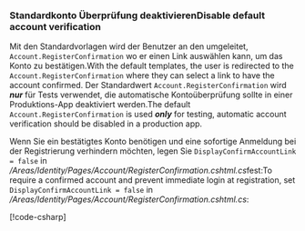<a name="ddav"></a>
### <a name="disable-default-account-verification"></a><span data-ttu-id="3a6a2-101">Standardkonto Überprüfung deaktivieren</span><span class="sxs-lookup"><span data-stu-id="3a6a2-101">Disable default account verification</span></span>

<span data-ttu-id="3a6a2-102">Mit den Standardvorlagen wird der Benutzer an den umgeleitet, `Account.RegisterConfirmation` wo er einen Link auswählen kann, um das Konto zu bestätigen.</span><span class="sxs-lookup"><span data-stu-id="3a6a2-102">With the default templates, the user is redirected to the `Account.RegisterConfirmation` where they can select a link to have the account confirmed.</span></span> <span data-ttu-id="3a6a2-103">Der Standardwert `Account.RegisterConfirmation` wird ***nur*** für Tests verwendet, die automatische Kontoüberprüfung sollte in einer Produktions-App deaktiviert werden.</span><span class="sxs-lookup"><span data-stu-id="3a6a2-103">The default `Account.RegisterConfirmation` is used ***only*** for testing, automatic account verification should be disabled in a production app.</span></span>

<span data-ttu-id="3a6a2-104">Wenn Sie ein bestätigtes Konto benötigen und eine sofortige Anmeldung bei der Registrierung verhindern möchten, legen Sie `DisplayConfirmAccountLink = false` in */Areas/Identity/Pages/Account/RegisterConfirmation.cshtml.cs*fest:</span><span class="sxs-lookup"><span data-stu-id="3a6a2-104">To require a confirmed account and prevent immediate login at registration, set `DisplayConfirmAccountLink = false` in */Areas/Identity/Pages/Account/RegisterConfirmation.cshtml.cs*:</span></span>

[!code-csharp[](~/security/authentication/identity/sample/WebApp3/Areas/Identity/Pages/Account/RegisterConfirmation.cshtml.cs?name=snippet&highlight=34)]